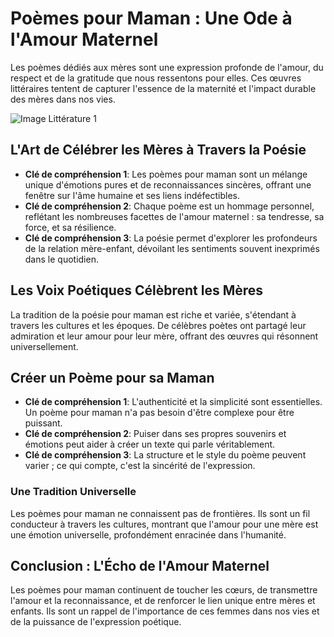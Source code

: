 # Poèmes pour Maman : Une Ode à l'Amour Maternel

Les poèmes dédiés aux mères sont une expression profonde de l'amour, du respect et de la gratitude que nous ressentons pour elles. Ces œuvres littéraires tentent de capturer l'essence de la maternité et l'impact durable des mères dans nos vies.

![Image Littérature 1](https://source.unsplash.com/800x300/?mother)

## L'Art de Célébrer les Mères à Travers la Poésie

- **Clé de compréhension 1**: Les poèmes pour maman sont un mélange unique d'émotions pures et de reconnaissances sincères, offrant une fenêtre sur l'âme humaine et ses liens indéfectibles.
- **Clé de compréhension 2**: Chaque poème est un hommage personnel, reflétant les nombreuses facettes de l'amour maternel : sa tendresse, sa force, et sa résilience.
- **Clé de compréhension 3**: La poésie permet d'explorer les profondeurs de la relation mère-enfant, dévoilant les sentiments souvent inexprimés dans le quotidien.

## Les Voix Poétiques Célèbrent les Mères

La tradition de la poésie pour maman est riche et variée, s'étendant à travers les cultures et les époques. De célèbres poètes ont partagé leur admiration et leur amour pour leur mère, offrant des œuvres qui résonnent universellement.

## Créer un Poème pour sa Maman

- **Clé de compréhension 1**: L'authenticité et la simplicité sont essentielles. Un poème pour maman n'a pas besoin d'être complexe pour être puissant.
- **Clé de compréhension 2**: Puiser dans ses propres souvenirs et émotions peut aider à créer un texte qui parle véritablement.
- **Clé de compréhension 3**: La structure et le style du poème peuvent varier ; ce qui compte, c'est la sincérité de l'expression.

### Une Tradition Universelle

Les poèmes pour maman ne connaissent pas de frontières. Ils sont un fil conducteur à travers les cultures, montrant que l'amour pour une mère est une émotion universelle, profondément enracinée dans l'humanité.

## Conclusion : L'Écho de l'Amour Maternel

Les poèmes pour maman continuent de toucher les cœurs, de transmettre l'amour et la reconnaissance, et de renforcer le lien unique entre mères et enfants. Ils sont un rappel de l'importance de ces femmes dans nos vies et de la puissance de l'expression poétique.
